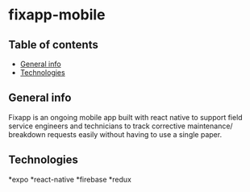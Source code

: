 # fixapp-mobile

## Table of contents

* [General info](#general-info)
* [Technologies](#technologies)

## General info

Fixapp is an ongoing  mobile app built with react native to support field service engineers and technicians to track corrective maintenance/ breakdown requests easily without having to use a single paper. 

## Technologies

*expo
*react-native
*firebase
*redux

